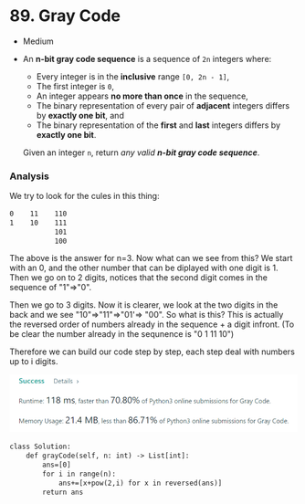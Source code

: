 # 89. Gray Code

* Medium
*   An **n-bit gray code sequence** is a sequence of `2n` integers where:

    * Every integer is in the **inclusive** range `[0, 2n - 1]`,
    * The first integer is `0`,
    * An integer appears **no more than once** in the sequence,
    * The binary representation of every pair of **adjacent** integers differs by **exactly one bit**, and
    * The binary representation of the **first** and **last** integers differs by **exactly one bit**.

    Given an integer `n`, return _any valid **n-bit gray code sequence**_.

### Analysis&#x20;

We try to look for the cules in this thing:

```
0    11    110
1    10    111
           101
           100     
```

The above is the answer for n=3. Now what can we see from this? We start with an 0, and the other number that can be diplayed with one digit is 1. Then we go on to 2 digits, notices that the second digit comes in the sequence of "1"=>"0".&#x20;

Then we go to 3 digits. Now it is clearer, we look at the two digits in the back and we see "10"=>"11"=>"01'=> "00". So what is this? This is actually the reversed order of numbers already in the sequence + a digit infront. (To be clear the number already in the sequnence is "0 1 11 10")

Therefore we can build our code step by step, each step deal with numbers up to i digits.&#x20;

![](<../.gitbook/assets/image (18) (1) (1) (1) (1) (1).png>)

```
class Solution:
    def grayCode(self, n: int) -> List[int]:
        ans=[0]
        for i in range(n):
            ans+=[x+pow(2,i) for x in reversed(ans)]
        return ans
```

